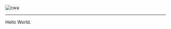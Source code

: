 ![cwa](https://user-images.githubusercontent.com/71837281/180182621-4824be71-ee15-49f6-bd92-9ab4f147baaf.png)

---

Hello World.

